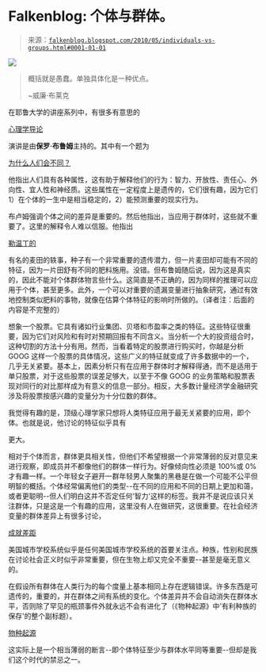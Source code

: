 <!--yml

类别: 未分类

日期：2024 年 5 月 12 日 21:31:55

-->

# Falkenblog: 个体与群体。

> 来源：[`falkenblog.blogspot.com/2010/05/individuals-vs-groups.html#0001-01-01`](http://falkenblog.blogspot.com/2010/05/individuals-vs-groups.html#0001-01-01)

![](https://blogger.googleusercontent.com/img/b/R29vZ2xl/AVvXsEjQgEhMINNbr-g_OXdevWZ8Nxs1nCoQoaBsRgQftIg4a9_6ZYtvhaRRUL2XtCf20jMra6R5_ejrNmGwwP_lm92PRDNvxpJufF9-2ohTP92CQcxwtux_nM_2oOYqJLtqHRuK38YyMQ/s1600/bloom200.jpg)

> 概括就是愚蠢。单独具体化是一种优点。
> 
> ~威廉·布莱克

在耶鲁大学的讲座系列中，有很多有意思的

[心理学导论](http://www.academicearth.org/courses/introduction-to-psychology)

演讲是由**保罗·布鲁姆**主持的。其中有一个题为

[为什么人们会不同？](http://www.academicearth.org/lectures/why-are-people-different)

他指出人们具有各种属性，这有助于解释他们的行为：智力、开放性、责任心、外向性、宜人性和神经质。这些属性在一定程度上是遗传的，它们很有趣，因为它们 1）在个体的一生中是相当稳定的，2）能预测重要的现实行为。

布卢姆强调个体之间的差异是重要的。然后他指出，当应用于群体时，这些就不重要了。这里的解释令人难以信服。他指出

[勒温丁的](http://ije.oxfordjournals.org/cgi/content/full/35/3/520)

有名的麦田的轶事，种子有一个非常重要的遗传潜力，但一片麦田却可能有不同的特征，因为一片田舒有不同的肥料施用。没错。但布鲁姆随后说，因为这是真实的，因此不能对个体群体物言些什么。这简直是不正确的，因为同样的推理可以应用于个体，甚至更多。此外，一个可以对重要的遗漏变量进行抽象研究，通过有效地控制类似肥料的事物，就像在估算个体特征的影响时所做的。（译者注：后面的内容是不完整的）

想象一个股票。它具有诸如行业集团、贝塔和市盈率之类的特征。这些特征很重要，因为它们对风险和有时对预期回报有不同含义。当分析一个大的投资组合时，这种切割的方法十分有用。然而，当看着特定的股票进行购买时，你越是分析 GOOG 这样一个股票的具体情况，这些广义的特征就变成了许多数据中的一个，几乎无关紧要。基本上，因素分析只有在应用于群体时才解释得通，而不是适用于单只股票，对于这些股票的误差足够大，以至于不像 GOOG 的业务策略和股票表现对同行的对比那样成为有意义的信息一部分。相反，大多数计量经济学金融研究涉及将股票按感兴趣的变量分为十分位数的群体。

我觉得有趣的是，顶级心理学家只想将人类特征应用于最无关紧要的应用，即个体。也就是说，他讨论的特征似乎具有

更大。

相对于个体而言，群体更具相关性，但他们不希望根据一个非常薄弱的反对意见来进行观察，即成员并不都像他们的群体一样行为。好像倾向性必须是 100%或 0%才有趣一样。一个年轻女子避开一群年轻男人聚集的黑巷是在做一个可能不公平但明智的概括。个体经常偏离他们的类型--在不同的应用和不同的日期上更加和蔼，或者更聪明--但人们明白这并不否定任何'智力'这样的标签。我并不是说应该只关注群体，只是这是一个有趣的应用，这里没有人在做研究，这很重要。在社会经济变量的群体差异上有很多讨论，

[成就差距](http://en.wikipedia.org/wiki/Achievement_gap_in_the_United_States)

美国城市学校系统似乎是任何美国城市学校系统的首要关注点。种族，性别和民族在讨论社会正义时似乎非常重要，但在生物上却又完全不重要--甚至是毫无意义的。

在假设所有群体在人类行为的每个度量上基本相同上存在逻辑错误。许多东西是可遗传的，重要的，并在群体之间有系统的变化。个体差异并不会自动消失在群体水平，否则除了罕见的瓶颈事件外就永远不会有进化了（《物种起源》中'有利种族的保存'的整个副标题）。

[物种起源](http://en.wikipedia.org/wiki/On_the_Origin_of_Species)

这实际上是一个相当薄弱的断言--即个体特征至少与群体水平同等重要--但却是我们这个时代的禁忌之一。
